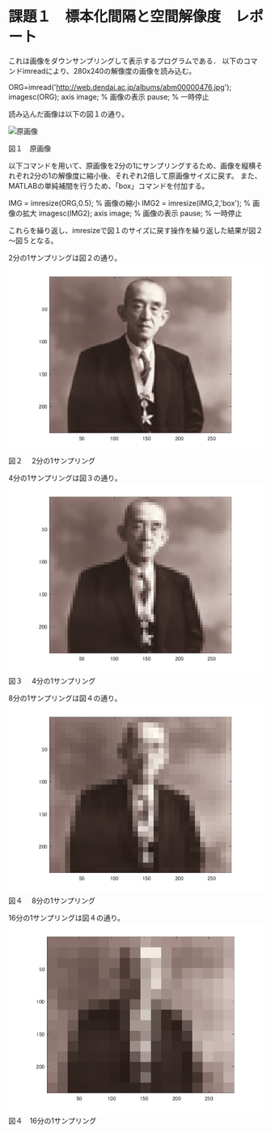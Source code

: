 # 課題１　標本化間隔と空間解像度　レポート
 
これは画像をダウンサンプリングして表示するプログラムである．
以下のコマンドimreadにより、280x240の解像度の画像を読み込む。

ORG=imread('http://web.dendai.ac.jp/albums/abm00000476.jpg');
imagesc(ORG); axis image; % 画像の表示
pause; % 一時停止

読み込んだ画像は以下の図１の通り。

![原画像](http://web.dendai.ac.jp/albums/abm00000476.jpg)

図１　原画像



以下コマンドを用いて、原画像を2分の1にサンプリングするため、画像を縦横それぞれ2分の1の解像度に縮小後、それぞれ2倍して原画像サイズに戻す。
また、MATLABの単純補間を行うため、「box」コマンドを付加する。

IMG = imresize(ORG,0.5); % 画像の縮小
IMG2 = imresize(IMG,2,'box'); % 画像の拡大
imagesc(IMG2); axis image; % 画像の表示
pause; % 一時停止

これらを繰り返し、imresizeで図１のサイズに戻す操作を繰り返した結果が図２～図５となる。

 2分の1サンプリングは図２の通り。
![2](kadai1-2.png)
図２　 2分の1サンプリング



 4分の1サンプリングは図３の通り。
![2](kadai1-3.png)
図３　 4分の1サンプリング



 8分の1サンプリングは図４の通り。
![2](kadai1-4.png)
図４　 8分の1サンプリング



16分の1サンプリングは図４の通り。
![2](kadai1-5.png)
図４　16分の1サンプリング



